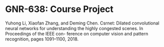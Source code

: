 # GNR-638: Course Project

Yuhong Li, Xiaofan Zhang, and Deming Chen. Csrnet: Dilated convolutional neural
networks for understanding the highly congested scenes. In Proceedings of the IEEE con-
ference on computer vision and pattern recognition, pages 1091–1100, 2018.
